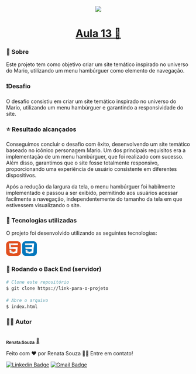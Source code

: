 <div align="center">
<img src="https://media.giphy.com/media/nEZQWs1o1Zh9C/giphy.gif" width=160>
</div>
<h1 align="center">
  <a href="https://renatasoouza.github.io/jogosimulacao/" target="_blank">Aula 13 🔗  </a>
</h1>

### 📖 Sobre

Este projeto tem como objetivo criar um site temático inspirado no universo do Mario, utilizando um menu hambúrguer como elemento de navegação.

### ❗Desafio
O desafio consistiu em criar um site temático inspirado no universo do Mario, utilizando um menu hambúrguer e garantindo a responsividade do site.

### ⭐ Resultado alcançados

Conseguimos concluir o desafio com êxito, desenvolvendo um site temático baseado no icônico personagem Mario. Um dos principais requisitos era a implementação de um menu hambúrguer, que foi realizado com sucesso. Além disso, garantimos que o site fosse totalmente responsivo, proporcionando uma experiência de usuário consistente em diferentes dispositivos.

Após a redução da largura da tela, o menu hambúrguer foi habilmente implementado e passou a ser exibido, permitindo aos usuários acessar facilmente a navegação, independentemente do tamanho da tela em que estivessem visualizando o site.

### 🚀 Tecnologias utilizadas

O projeto foi desenvolvido utilizando as seguintes tecnologias:

<p align="left">
<img src="https://raw.githubusercontent.com/tandpfun/skill-icons/main/icons/HTML.svg" alt="html5" width="40" height="40"/>
<img src="https://raw.githubusercontent.com/tandpfun/skill-icons/main/icons/CSS.svg" alt="css3" width="40" height="40"/>
<!-- <img src="https://raw.githubusercontent.com/tandpfun/skill-icons/main/icons/JavaScript.svg" alt="javascript" width="40" height="40"/> -->
</p>

### 🎲 Rodando o Back End (servidor)

```bash
# Clone este repositório
$ git clone https://link-para-o-projeto

# Abre o arquivo
$ index.html
```

### 👨‍💻 Autor

<a href="https://github.com/RenataSoouza">
 <img style="border-radius: 50%;" src="https://avatars.githubusercontent.com/RenataSoouza" width="100px;" alt=""/>
 <br />
 <sub><b>Renata Souza</b></sub></a> <a href="https://github.com/RenataSoouza" title="Github">🚀</a>

Feito com ❤️ por Renata Souza 👋🏽 Entre em contato!

[![Linkedin Badge](https://img.shields.io/badge/-RenataSoouza-blue?style=flat-square&logo=Linkedin&logoColor=white&link=https://www.linkedin.com/in/renatasoouza?trk=contact-info)](https://www.linkedin.com/in/renatasoouza?trk=contact-info)
[![Gmail Badge](https://img.shields.io/badge/-renatafjb@hotmail.com-c14438?style=flat-square&logo=Gmail&logoColor=white&link=mailto:renata-fjb@hotmail.com)](mailto:renata-fjb@hotmail.com)
